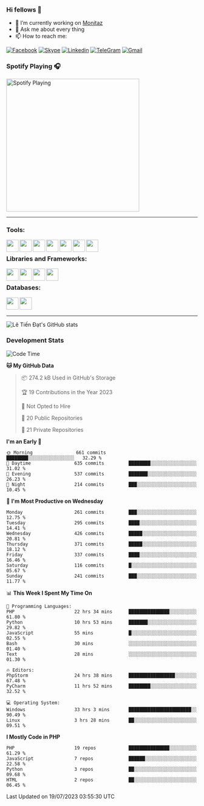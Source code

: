 ### Hi fellows 👋
- 🔭 I’m currently working on [Monitaz](https://monitaz.com/)
- 💬 Ask me about every thing
- 📫 How to reach me:

[![Facebook](https://img.shields.io/badge/Facebook-0000FF?logo=facebook&logoColor=white)](https://www.facebook.com/le.dat155)
[![Skype](https://img.shields.io/badge/Skype-blue?logo=skype&logoColor=white)](https://join.skype.com/invite/lr2sd8ZndbWr)
[![Linkedin](https://img.shields.io/badge/LinkedIn-0A66C2?logo=linkedin)](https://www.linkedin.com/in/ti%E1%BA%BFn-%C4%91%E1%BA%A1t-l%C3%AA-ba267a232/)
[![TeleGram](https://img.shields.io/badge/telegram-EF0EFF?logo=telegram)](https://t.me/subibi1505)
[![Gmail](https://img.shields.io/badge/Gmail-green?logo=gmail)](mailto:tiendat15599.dev@gmail.com)

### Spotify Playing 🎧
[<img src="https://tiendat-spotify.vercel.app/api/spotify" alt="Spotify Playing" width="350" />](https://open.spotify.com/user/21wi7t5t4zyugx5mgetrdo7xa)

---

### Tools:
<img align='left' height="32" width="32" src="https://upload.wikimedia.org/wikipedia/commons/thumb/c/c9/PhpStorm_Icon.svg/2048px-PhpStorm_Icon.svg.png">
<img align='left' height="32" width="32" src="https://upload.wikimedia.org/wikipedia/commons/thumb/1/1d/PyCharm_Icon.svg/1200px-PyCharm_Icon.svg.png">
<img align='left' height="32" width="32" src="https://cdn2.iconfinder.com/data/icons/pack1-baco-flurry-icons-style/512/XAMPP.png">
<img align='left' height="32" width="32" src="https://www.docker.com/wp-content/uploads/2022/03/vertical-logo-monochromatic.png">
<img align='left' height="32" width="32" src="https://www.mamp.info/images/icons/mamp-pro.png">
<img align='left' height="32" width="32" src="https://www.puttygen.com/wp-content/uploads/2019/05/Termius.png">
<img align='left' height="32" width="32" src="https://1475031.s21i.faiusr.com/4/1/ABUIABAEGAAg3dWc8AUoq7a8hAIwgAg4gAg.png">
<br>

### Libraries and Frameworks:
<img align='left' height="32" width="32" src="https://i0.wp.com/phocode.com/wp-content/uploads/2019/11/scrapyLogo.png?fit=300%2C300&ssl=1&w=640">
<img align='left' height="32" width="32" src="https://upload.wikimedia.org/wikipedia/commons/thumb/9/9a/Laravel.svg/985px-Laravel.svg.png">
<img align='left' height="32" width="32" src="https://cdn.worldvectorlogo.com/logos/codeigniter.svg">
<img align='left' height="32" width="32" src="https://upload.wikimedia.org/wikipedia/commons/thumb/e/ea/Zend-framework.svg/2560px-Zend-framework.svg.png">
<br>

### Databases:
<img align='left' height="32" width="32" src="https://download.logo.wine/logo/MySQL/MySQL-Logo.wine.png">
<img align='left' height="32" width="32" src="https://seeklogo.com/images/E/elasticsearch-logo-C75C4578EC-seeklogo.com.png">

<br>
<br>

---
![Lê Tiến Đạt's GitHub stats](https://github-readme-stats-self-iota.vercel.app/api?username=tiendat15599&show_icons=true&theme=tokyonight)
### Development Stats


<!--START_SECTION:waka-->
![Code Time](http://img.shields.io/badge/Code%20Time-272%20hrs%2046%20mins-blue)

**🐱 My GitHub Data** 

> 📦 274.2 kB Used in GitHub's Storage 
 > 
> 🏆 19 Contributions in the Year 2023
 > 
> 🚫 Not Opted to Hire
 > 
> 📜 20 Public Repositories 
 > 
> 🔑 21 Private Repositories 
 > 
**I'm an Early 🐤** 

```text
🌞 Morning                661 commits         ████████░░░░░░░░░░░░░░░░░   32.29 % 
🌆 Daytime                635 commits         ████████░░░░░░░░░░░░░░░░░   31.02 % 
🌃 Evening                537 commits         ███████░░░░░░░░░░░░░░░░░░   26.23 % 
🌙 Night                  214 commits         ███░░░░░░░░░░░░░░░░░░░░░░   10.45 % 
```
📅 **I'm Most Productive on Wednesday** 

```text
Monday                   261 commits         ███░░░░░░░░░░░░░░░░░░░░░░   12.75 % 
Tuesday                  295 commits         ████░░░░░░░░░░░░░░░░░░░░░   14.41 % 
Wednesday                426 commits         █████░░░░░░░░░░░░░░░░░░░░   20.81 % 
Thursday                 371 commits         █████░░░░░░░░░░░░░░░░░░░░   18.12 % 
Friday                   337 commits         ████░░░░░░░░░░░░░░░░░░░░░   16.46 % 
Saturday                 116 commits         █░░░░░░░░░░░░░░░░░░░░░░░░   05.67 % 
Sunday                   241 commits         ███░░░░░░░░░░░░░░░░░░░░░░   11.77 % 
```


📊 **This Week I Spent My Time On** 

```text
💬 Programming Languages: 
PHP                      22 hrs 34 mins      ███████████████░░░░░░░░░░   61.80 % 
Python                   10 hrs 53 mins      ███████░░░░░░░░░░░░░░░░░░   29.82 % 
JavaScript               55 mins             █░░░░░░░░░░░░░░░░░░░░░░░░   02.55 % 
Bash                     30 mins             ░░░░░░░░░░░░░░░░░░░░░░░░░   01.40 % 
Text                     28 mins             ░░░░░░░░░░░░░░░░░░░░░░░░░   01.30 % 

🔥 Editors: 
PhpStorm                 24 hrs 38 mins      █████████████████░░░░░░░░   67.48 % 
PyCharm                  11 hrs 52 mins      ████████░░░░░░░░░░░░░░░░░   32.52 % 

💻 Operating System: 
Windows                  33 hrs 3 mins       ███████████████████████░░   90.49 % 
Linux                    3 hrs 28 mins       ██░░░░░░░░░░░░░░░░░░░░░░░   09.51 % 
```

**I Mostly Code in PHP** 

```text
PHP                      19 repos            ███████████████░░░░░░░░░░   61.29 % 
JavaScript               7 repos             ██████░░░░░░░░░░░░░░░░░░░   22.58 % 
Python                   3 repos             ██░░░░░░░░░░░░░░░░░░░░░░░   09.68 % 
HTML                     2 repos             ██░░░░░░░░░░░░░░░░░░░░░░░   06.45 % 
```




 Last Updated on 19/07/2023 03:55:30 UTC
<!--END_SECTION:waka-->
